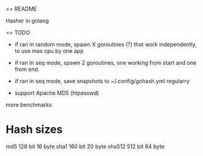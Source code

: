 == README

Hasher in golang


== TODO

* if ran in random mode, spawn X goroutines (?) that work independently,
    to use max cpu by one app

* if ran in seq mode, spawn 2 goroutines, one working from start and one from end.

* if ran in seq mode, save snapshots to ~/.config/gohash.yml regularry


* support Apache MD5 (htpasswd)


more benchmarks




# Hash sizes

md5     128 bit     16 byte
sha1    160 bit     20 byte
sha512  512 bit     64 byte
